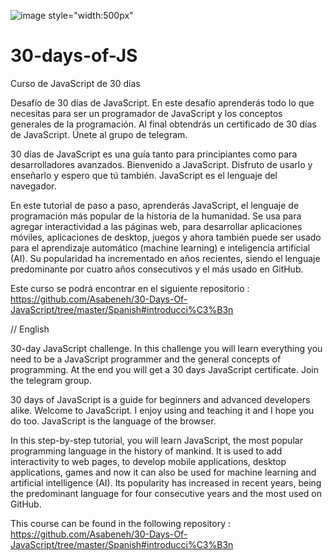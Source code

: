 ![image style="width:500px"](https://user-images.githubusercontent.com/81261121/192973315-5460be49-d2a7-46bf-9a47-78c89cbe3b81.png)

# 30-days-of-JS
Curso de JavaScript de 30 días 

Desafío de 30 días de JavaScript. En este desafío aprenderás todo lo que necesitas para ser un programador de JavaScript y los conceptos generales de la programación. Al final obtendrás un certificado de 30 días de JavaScript. Únete al grupo de telegram.

30 días de JavaScript es una guía tanto para principiantes como para desarrolladores avanzados. Bienvenido a JavaScript. Disfruto de usarlo y enseñarlo y espero que tú también. JavaScript es el lenguaje del navegador.

En este tutorial de paso a paso, aprenderás JavaScript, el lenguaje de programación más popular de la historia de la humanidad. Se usa para agregar interactividad a las páginas web, para desarrollar aplicaciones móviles, aplicaciones de desktop, juegos y ahora también puede ser usado para el aprendizaje automático (machine learning) e inteligencia artificial (AI). Su popularidad ha incrementado en años recientes, siendo el lenguaje predominante por cuatro años consecutivos y el más usado en GitHub.

Este curso se podrá encontrar en el siguiente repositorio : https://github.com/Asabeneh/30-Days-Of-JavaScript/tree/master/Spanish#introducci%C3%B3n

// English

30-day JavaScript challenge. In this challenge you will learn everything you need to be a JavaScript programmer and the general concepts of programming. At the end you will get a 30 days JavaScript certificate. Join the telegram group.

30 days of JavaScript is a guide for beginners and advanced developers alike. Welcome to JavaScript. I enjoy using and teaching it and I hope you do too. JavaScript is the language of the browser.

In this step-by-step tutorial, you will learn JavaScript, the most popular programming language in the history of mankind. It is used to add interactivity to web pages, to develop mobile applications, desktop applications, games and now it can also be used for machine learning and artificial intelligence (AI). Its popularity has increased in recent years, being the predominant language for four consecutive years and the most used on GitHub.

This course can be found in the following repository : https://github.com/Asabeneh/30-Days-Of-JavaScript/tree/master/Spanish#introducci%C3%B3n
